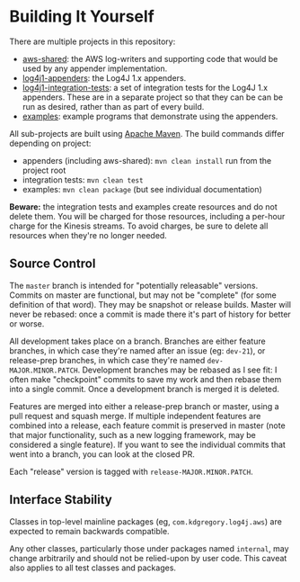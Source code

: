 # Building It Yourself

There are multiple projects in this repository:

* [aws-shared](../aws-shared): the AWS log-writers and supporting code that would be
  used by any appender implementation.
* [log4j1-appenders](../log4j1-appenders): the Log4J 1.x appenders.
* [log4j1-integration-tests](../log4j1-integration-tests): a set of integration tests
  for the Log4J 1.x appenders. These are in a separate project so that they can be
  can be run as desired, rather than as part of every build.
* [examples](../examples): example programs that demonstrate using the appenders.

All sub-projects are built using [Apache Maven](http://maven.apache.org/). The build commands
differ depending on project:

* appenders (including aws-shared): `mvn clean install` run from the project root
* integration tests: `mvn clean test`
* examples: `mvn clean package` (but see individual documentation)

**Beware:** the integration tests and examples create resources and do not delete them. You
will be charged for those resources, including a per-hour charge for the Kinesis streams.
To avoid charges, be sure to delete all resources when they're no longer needed.


## Source Control

The `master` branch is intended for "potentially releasable" versions. Commits on master
are functional, but may not be "complete" (for some definition of that word). They may be
snapshot or release builds. Master will never be rebased: once a commit is made there it's
part of history for better or worse.

All development takes place on a branch. Branches are either feature branches, in which
case they're named after an issue (eg: `dev-21`), or release-prep branches, in which case
they're named `dev-MAJOR.MINOR.PATCH`. Development branches may be rebased as I see fit:
I often make "checkpoint" commits to save my work and then rebase them into a single commit.
Once a development branch is merged it is deleted.

Features are merged into either a release-prep branch or master, using a pull request and
squash merge. If multiple independent features are combined into a release, each feature
commit is preserved in master (note that major functionality, such as a new logging framework,
may be considered a single feature). If you want to see the individual commits that went into
a branch, you can look at the closed PR.

Each "release" version is tagged with `release-MAJOR.MINOR.PATCH`.


## Interface Stability

Classes in top-level mainline packages (eg, `com.kdgregory.log4j.aws`) are expected to remain
backwards compatible.

Any other classes, particularly those under packages named `internal`, may change arbitrarily
and should not be relied-upon by user code. This caveat also applies to all test classes and
packages.
